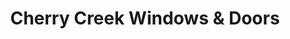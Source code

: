 ---
title: "Cherry Creek Windows & Doors"
url: /seattle/cherry-creek-windows-und-doors/
shop: Allgemein
---